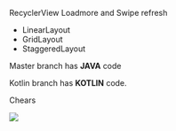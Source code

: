 RecyclerView Loadmore and Swipe refresh
- LinearLayout 
- GridLayout 
- StaggeredLayout 

Master branch has **JAVA** code

Kotlin branch has **KOTLIN** code.

Chears

![](https://github.com/Pyush/Android-RecyclerView-Loadmore/blob/master/android-recyclerview-loadmore-gif.gif)
